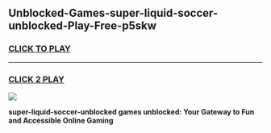 
## Unblocked-Games-super-liquid-soccer-unblocked-Play-Free-p5skw
<h3>
<a href="https://premium76.site?title=super-liquid-soccer-unblocked&ref=18A">CLICK TO PLAY</a></h3>
<hr>

<h3>
<a href="https://premium76.site?title=super-liquid-soccer-unblocked&ref=18A">CLICK 2 PLAY</a>
  
</h3>

<a href="https://premium76.site?title=super-liquid-soccer-unblocked&ref=18A"><img src="https://clearcache.store/games.png"></a>


**super-liquid-soccer-unblocked games unblocked: Your Gateway to Fun and Accessible Online Gaming**
